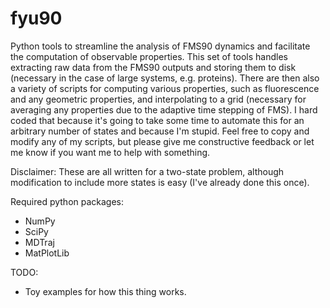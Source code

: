 # fyu90
Python tools to streamline the analysis of FMS90 dynamics and facilitate the computation of observable properties. 
This set of tools handles extracting raw data from the FMS90 outputs and storing them to disk (necessary in the case of large systems, e.g. proteins).
There are then also a variety of scripts for computing various properties, such as fluorescence and any geometric properties, and interpolating to a grid (necessary for averaging any properties due to the adaptive time stepping of FMS).
I hard coded that because it's going to take some time to automate this for an arbitrary number of states and because I'm stupid.
Feel free to copy and modify any of my scripts, but please give me constructive feedback or let me know if you want me to help with something. 

Disclaimer: These are all written for a two-state problem, although modification to include more states is easy (I've already done this once).

Required python packages:
- NumPy
- SciPy
- MDTraj
- MatPlotLib

TODO:
- Toy examples for how this thing works. 
